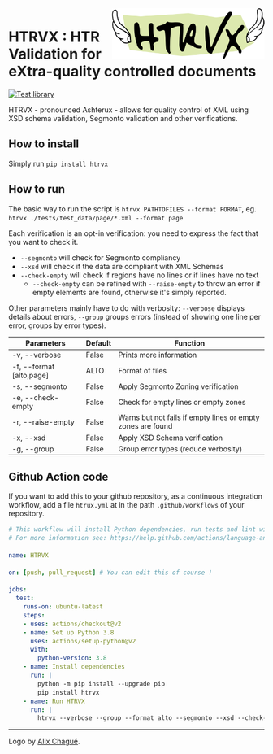 <img src="./img/htrvx.png" width=300 align=right>

# HTRVX : HTR Validation for eXtra-quality controlled documents

[![Test library](https://github.com/HTR-United/HTRVX/actions/workflows/test.yml/badge.svg)](https://github.com/HTR-United/HTRVX/actions/workflows/test.yml)

HTRVX - pronounced Ashterux - allows for quality control of XML using XSD schema validation, Segmonto validation and other verifications. 

## How to install

Simply run `pip install htrvx`

## How to run

The basic way to run the script is `htrvx PATHTOFILES --format FORMAT`, eg. `htrvx ./tests/test_data/page/*.xml --format page`

Each verification is an opt-in verification: you need to express the fact that you want to check it.

- `--segmonto` will check for Segmonto compliancy
- `--xsd` will check if the data are compliant with XML Schemas
- `--check-empty` will check if regions have no lines or if lines have no text
    - `--check-empty` can be refined with `--raise-empty` to throw an error if empty elements are found, otherwise it's simply reported.

Other parameters mainly have to do with verbosity: `--verbose` displays details about errors, `--group` groups errors (instead of showing one line per error, groups by error types).

| Parameters               | Default | Function                                                    |
|--------------------------|---------|-------------------------------------------------------------|
| -v, --verbose            | False   | Prints more information                                     |
| -f, --format [alto,page] | ALTO    | Format of files                                             |
| -s, --segmonto           | False   | Apply Segmonto Zoning verification                          |
| -e, --check-empty        | False   | Check for empty lines or empty zones                        |
| -r, --raise-empty        | False   | Warns but not fails if empty lines or empty zones are found |
| -x, --xsd                | False   | Apply XSD Schema verification                               |
| -g, --group              | False   | Group error types (reduce verbosity)                        |

## Github Action code

If you want to add this to your github repository, as a continuous integration workflow, add a file `htrux.yml` at in the path `.github/workflows` of your repository.


```yaml
# This workflow will install Python dependencies, run tests and lint with a single version of Python
# For more information see: https://help.github.com/actions/language-and-framework-guides/using-python-with-github-actions

name: HTRVX

on: [push, pull_request] # You can edit this of course !

jobs:
  test:
    runs-on: ubuntu-latest
    steps:
    - uses: actions/checkout@v2
    - name: Set up Python 3.8
      uses: actions/setup-python@v2
      with:
        python-version: 3.8
    - name: Install dependencies
      run: |
        python -m pip install --upgrade pip
        pip install htrvx
    - name: Run HTRVX
      run: |
        htrvx --verbose --group --format alto --segmonto --xsd --check-empty --raise-empty UNIX/Path/to/**/your/*.xml

```

---

Logo by [Alix Chagué](https://alix-tz.github.io).
